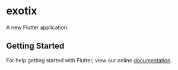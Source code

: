 # exotix

A new Flutter application.

## Getting Started

For help getting started with Flutter, view our online
[documentation](https://flutter.io/).
